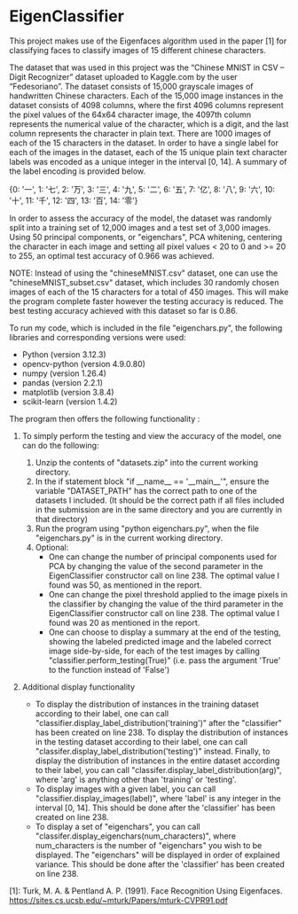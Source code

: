 # EigenClassifier
This project makes use of the Eigenfaces algorithm used in the paper [1] for classifying faces to classify images of 15 different chinese characters.

The dataset that was used in this project was the “Chinese MNIST in CSV – Digit Recognizer” dataset uploaded to Kaggle.com by the user “Fedesoriano”. The dataset consists of 15,000 grayscale images of handwritten Chinese characters. Each of the 15,000 image instances in the dataset consists of 4098 columns, where the first 4096 columns represent the pixel values of the 64x64 character image, the 4097th column represents the numerical value of the character, which is a digit, and the last column represents the character in plain text. There are 1000 images of each of the 15 characters in the dataset. In order to have a single label for each of the images in the dataset, each of the 15 unique plain text character labels was encoded as a unique integer in the interval [0, 14]. A summary of the label encoding is provided below.

{0: '一', 1: '七', 2: '万', 3: '三', 4: '九', 5: '二', 6: '五', 7: '亿', 8: '八', 9: '六', 10: '十', 
11: '千', 12: '四', 13: '百', 14: '零'}

In order to assess the accuracy of the model, the dataset was randomly split into a training set of 12,000 images and a test set of 3,000 images. Using 50 principal components, or "eigenchars", PCA whitening, centering the character in each image and setting all pixel values < 20 to 0 and >= 20 to 255, an optimal test accuracy of 0.966 was achieved. 

NOTE: Instead of using the "chineseMNIST.csv" dataset, one can use the "chineseMNIST_subset.csv" dataset, which includes 30 randomly chosen images of each of the 15 characters for a total of 450 images. This will make the program complete faster however the testing accuracy is reduced. The best testing accuracy achieved with this dataset so far is 0.86.

To run my code, which is included in the file "eigenchars.py", the following libraries 
and corresponding versions were used:

- Python (version 3.12.3)
- opencv-python (version 4.9.0.80)
- numpy (version 1.26.4)
- pandas (version 2.2.1)
- matplotlib (version 3.8.4)
- scikit-learn (version 1.4.2)

The program then offers the following functionality :

1. To simply perform the testing and view the accuracy of the model, one can do the
following: 
    1. Unzip the contents of "datasets.zip" into the current working directory.
    2. In the if statement block "if \_\_name__ == '\_\_main__'", ensure the variable "DATASET_PATH" has the correct path to one of the datasets I included. (It should be the correct path if all files included in the submission are in the same directory and you are currently in that directory)
    3. Run the program using "python eigenchars.py", when the file "eigenchars.py" is in the current working directory. 
    4. Optional:
        - One can change the number of principal components used for PCA by changing the value of the second parameter in the EigenClassifier constructor call on line 238. The optimal value I found was 50, as mentioned in the report.
        - One can change the pixel threshold applied to the image pixels in the
        classifier by changing the value of the third parameter in the EigenClassifier constructor call on line 238. The optimal value I found was 20 as mentioned in the report.
        - One can choose to display a summary at the end of the testing, showing the labeled predicted image and the labeled correct image side-by-side, for each of the test images by calling "classifier.perform_testing(True)" (i.e. pass the argument 'True' to the function instead of 'False')

2. Additional display functionality
    - To display the distribution of instances in the training dataset according to their label, one can call "classifier.display_label_distribution('training')" after the "classifier" has been created on line 238. To display the distribution of instances in the testing dataset according to their label, one can call "classifer.display_label_distribution('testing')" instead. Finally, to display the distribution of instances in the entire dataset according to their label, you can call "classifer.display_label_distribution(arg)", where 'arg' is anything other than 'training' or 'testing'.
     - To display images with a given label, you can call "classifier.display_images(label)", where 'label' is any integer in the interval [0, 14]. This should be done after the 'classifier' has been created on line 238.
     - To display a set of "eigenchars", you can call "classifer.display_eigenchars(num_characters)", where num_characters is the number of "eigenchars" you wish to be displayed. The "eigenchars" will be displayed in order of explained variance. This should be done after the 'classifier' has been created on line 238.

[1]: Turk, M. A. & Pentland A. P. (1991). Face Recognition Using Eigenfaces. https://sites.cs.ucsb.edu/~mturk/Papers/mturk-CVPR91.pdf